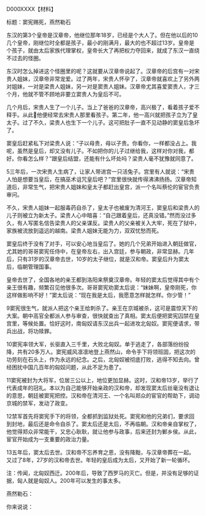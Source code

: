 D000XXXX【材料】

标题：窦宪赐死，燕然勒石

东汉的第3个皇帝是汉章帝，他继位那年18岁，已经是个大人了。但在他以后的10几个皇帝，刚继位时全都是孩子，最小的刚满月，最大的也不超过13岁。皇帝是个孩子，就由太后家族代理掌权，皇帝长大了再把权力夺回来，就成了东汉一直绕不过去的怪圈。

东汉时怎么掉进这个怪圈里的呢？这就要从汉章帝说起了。汉章帝的后宫有一对宋贵人姐妹，汉章帝非常宠爱。过了两年，宋贵人怀孕了，汉章帝就喜欢上了另外两对姐妹，一对是梁贵人姐妹，另一对是窦贵人姐妹。汉章帝尤其喜爱窦贵人，才三个月，他就不管不顾地非要立窦贵人为皇后不可。

几个月后，宋贵人生了一个儿子。当上了爸爸的汉章帝，高兴极了，看着孩子爱不释手。从此他便经常去宋贵人那里看孩子。第二年，他一高兴就把孩子立为了皇太子。过了不久，梁贵人也生下一个儿子。这可把肚子一直不见动静的窦皇后急坏了。

窦皇后赶紧私下对梁贵人说：“子以母贵，母以子贵。你看你，一样都没占上。我呢，虽然是皇后，却又没有儿子。不如把你的儿子过继给我，这样对你对我，都好。你看怎么样？”跟皇后结盟，还能有什么坏处吗？梁贵人毫不犹豫就同意了。

5三年后，一次宋贵人生病了，让家人带进宫一只活兔子。宫里有人就说：“宋贵人怕是想要当皇后，在搞巫术诅咒皇后吧？”宫里很快就传得沸沸扬扬。汉章帝知道后，非常生气，把宋贵人姐妹和皇太子都赶出皇宫，派一个名叫蔡伦的宦官负责审问。

不久，宋贵人姐妹一起服毒药自杀了，皇太子也被废为清河王，窦皇后和梁贵人的儿子则被立为新太子。梁贵人心中暗喜：“自己跟着皇后，还真没错。”然而没过多久，有人写匿名信告梁贵人的父亲谋反。梁贵人的父亲被关入大牢，死在了狱中，家族被流放到遥远的越南。梁贵人姐妹无能为力，双双忧愁而死。

窦皇后终于没有了对手，可以安心地当皇后了。她的几个兄弟开始进入朝廷做官，尤其她的哥哥窦宪任侍中，在皇帝左右，出入宫廷，参与朝政，非常显赫。几年后，只有31岁的汉章帝去世，10岁的太子继位，就是汉和帝。窦皇后升为窦太后，临朝管理国事。

皇帝去世了，全国各地的亲王都到洛阳来祭奠汉章帝。年轻的窦太后觉得其中有个亲王很有趣，频繁召见他很多次。哥哥窦宪劝窦太后说：“妹妹啊，皇帝刚死，你这样做影响不好！”窦太后说：“现在我是太后，我愿意怎样就怎样。你少管！”

9窦宪很生气，就派人把这个亲王给刺杀了。亲王在京城被杀，这可是震惊天下的大案。朝中高官全都派人参与审查，很快就查出了真相。窦太后便把窦宪囚禁在皇宫里，等候处置。恰好这时，南匈奴请东汉出兵一起进攻北匈奴。窦宪便请求，带兵出战，将功赎罪。

10窦宪率领大军，长驱直入三千里，大败北匈奴。单于逃走了，各部落纷纷投降，共有20多万人。窦宪威风凛凛地登上燕然山，命令手下将领班固，把这次的功劳刻在石头上，作为永远的纪念。之后，北匈奴被彻底打败，逃得不知去向。曾经困扰中国几百年的匈奴问题，从此不足为患了。

11窦宪被封为大将军，位居三公以上，地位更加显赫。这时，汉和帝13岁，举行了代表成年的冠礼。本以为自己能够开始亲政的汉和帝，却发现窦太后丝毫没有退让的意思，朝廷被窦宪把控。汉和帝在清河王、一个名叫郑众的宦官的帮助下，调动京城的禁军，发动了政变。

12禁军首先将窦宪手下的将领，全都抓到监狱处死。窦宪和他的兄弟们，要求回到封地，最后还是命令自杀了。窦太后还是太后，不再临朝。汉和帝亲自掌权了，他觉得郑众非常能干，又忠心耿耿，就让他参与政事，后来还封为鄛乡侯。从此，宦官开始成为一支重要的政治力量。

13五年后，窦太后去世。汉和帝不忘养育之恩，没有降黜，与汉章帝葬在一起。又过了8年，27岁的汉和帝去世。年轻的皇后成为太后，又开始了新一轮循环。





注：传闻，北匈奴西迁。200年后，导致了西罗马的灭亡。但是，并没有足够的证据，匈人就是匈奴人。200年可以发生的事太多。

燕然勒石：



你来说说：


